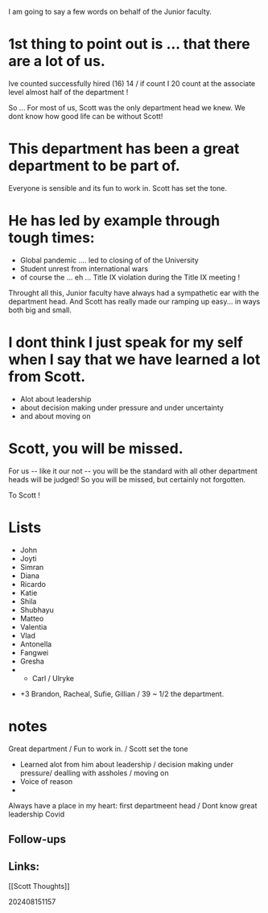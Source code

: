 
I am going to say a few words on behalf of the Junior faculty. 

# 1st thing to point out is ... that there are a lot of us. 
Ive counted successfully hired (16) 14 /  if count I 20 count at the associate level almost half of the department ! 

So ... For most of us, Scott was the only department head we knew. 
We dont know how good life can be without Scott! 

# This department has been a great department to be part of. 
Everyone is sensible and its fun to work in.
Scott has set the tone. 

# He has led by example through tough times:
- Global pandemic .... led to closing of of the University 
- Student unrest from international wars
- of course the ... eh ... Title IX violation during the Title IX meeting !

Throught all this, Junior faculty have always had a sympathetic ear with the department head. 
And Scott has really made our ramping up easy...  in ways both big and small.

# I dont think I just speak for my self when I say that we have learned a lot from Scott.
- Alot about leadership
- about decision making under pressure and under uncertainty 
- and about moving on

# Scott, you will be missed.
For us -- like it our not -- you will be the standard with all other department heads will be judged!
So you will be missed, but certainly not forgotten. 

To Scott !


# Lists
- John 
- Joyti
- Simran
- Diana 
- Ricardo
- Katie
- Shila
- Shubhayu
- Matteo
- Valentia
- Vlad
- Antonella
- Fangwei
- Gresha
- + Carl / Ulryke 
+ +3 Brandon, Racheal,   Sufie, Gillian 
/ 39  ~ 1/2 the department.

# notes

Great department / Fun to work in. / Scott set the tone

- Learned alot from him about leadership / decision making under pressure/ dealling with assholes / moving on
- Voice of reason
- 

Always have a place in my heart: first departmeent head / 
Dont know
great leadership Covid 

## Follow-ups


## Links: 
[[Scott Thoughts]]



202408151157
